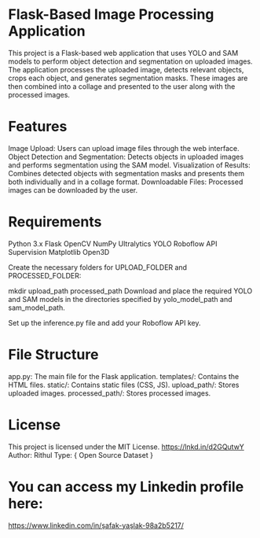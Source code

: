 # Flask-Based Image Processing Application
This project is a Flask-based web application that uses YOLO and SAM models to perform object detection and segmentation on uploaded images. The application processes the uploaded image, detects relevant objects, crops each object, and generates segmentation masks. These images are then combined into a collage and presented to the user along with the processed images.

# Features
Image Upload: Users can upload image files through the web interface.
Object Detection and Segmentation: Detects objects in uploaded images and performs segmentation using the SAM model.
Visualization of Results: Combines detected objects with segmentation masks and presents them both individually and in a collage format.
Downloadable Files: Processed images can be downloaded by the user.

# Requirements
Python 3.x
Flask
OpenCV
NumPy
Ultralytics YOLO
Roboflow API
Supervision
Matplotlib
Open3D




Create the necessary folders for UPLOAD_FOLDER and PROCESSED_FOLDER:



mkdir upload_path processed_path
Download and place the required YOLO and SAM models in the directories specified by yolo_model_path and sam_model_path.

Set up the inference.py file and add your Roboflow API key.

# File Structure
app.py: The main file for the Flask application.
templates/: Contains the HTML files.
static/: Contains static files (CSS, JS).
upload_path/: Stores uploaded images.
processed_path/: Stores processed images.

# License
This project is licensed under the MIT License. 
https://lnkd.in/d2GQutwY
Author: Rithul
Type: { Open Source Dataset }

# You can access my Linkedin profile here:
https://www.linkedin.com/in/şafak-yaşlak-98a2b5217/
